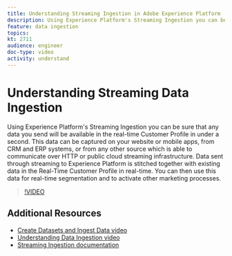```yaml
---
title: Understanding Streaming Ingestion in Adobe Experience Platform
description: Using Experience Platform's Streaming Ingestion you can be sure that any data you send will be available in the real-time Customer Profile in under a second. This data can be captured on your website or mobile apps, from CRM and ERP systems, or from any other source which is able to communicate over HTTP or public cloud streaming infrastructure. Data sent through streaming to Experience Platform is stitched together with existing data in the Real-Time Customer Profile in real-time. You can then use this data for real-time segmentation and to activate other marketing processes.
feature: data ingestion
topics:
kt: 2711
audience: engineer
doc-type: video
activity: understand
---
```


# Understanding Streaming Data Ingestion

Using Experience Platform's Streaming Ingestion you can be sure that any data you send will be available in the real-time Customer Profile in under a second. This data can be captured on your website or mobile apps, from CRM and ERP systems, or from any other source which is able to communicate over HTTP or public cloud streaming infrastructure. Data sent through streaming to Experience Platform is stitched together with existing data in the Real-Time Customer Profile in real-time. You can then use this data for real-time segmentation and to activate other marketing processes.

>[!VIDEO](https://video.tv.adobe.com/v/28425?quality=12&enable10seconds=on&speedcontrol=on)

## Additional Resources

* [Create Datasets and Ingest Data video](create-datasets-and-ingest-data.md)
* [Understanding Data Ingestion video](understanding-data-ingestion.md)
* [Streaming Ingestion documentation](https://www.adobe.io/apis/experienceplatform/home/data-ingestion/data-ingestion-services.html#!api-specification/markdown/narrative/technical_overview/streaming_ingest/streaming_ingest_overview.md)
